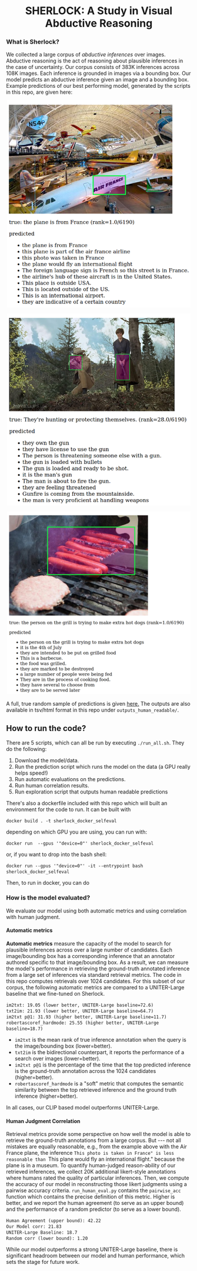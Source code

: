 <h1><strong><center>SHERLOCK: A Study in Visual Abductive Reasoning</center></strong></h1>

### What is Sherlock?

We collected a large corpus of *abductive inferences* over
images. Abductive reasoning is the act of reasoning about plausible
inferences in the case of uncertainty. Our corpus consists of 383K
inferences across 108K images. Each inference is grounded in images via a bounding box.
Our model predicts an abductive inference given an image and a bounding box. Example
predictions of our best performing model, generated by the scripts in this repo,
are given here:

<p align="center">
  <img src="example_predictions/example1.png" width=500px>
</p>

<p align="center">
  <img src="example_predictions/example2.png" width=500px>
</p>

<p align="center">
  <img src="example_predictions/example3.png" width=500px>
</p>

A full, true random sample of predictions is given
[here.](https://jmhessel.com/projects/sherlock/darpa_self_eval_examples.html)
The outputs are also available in tsv/html format in this repo under `outputs_human_readable/`.

## How to run the code?

There are 5 scripts, which can all be run by executing `./run_all.sh`. They do the following:

1. Download the model/data.
2. Run the prediction script which runs the model on the data (a GPU really helps speed!)
3. Run automatic evaluations on the predictions.
4. Run human correlation results.
5. Run exploration script that outputs human readable predictions

There's also a dockerfile included with this repo which will built an
environment for the code to run. It can be built with

```
docker build . -t sherlock_docker_selfeval
```

depending on which GPU you are using, you can run with:
```
docker run  --gpus '"device=0"' sherlock_docker_selfeval
```

or, if you want to drop into the bash shell:
```
docker run --gpus '"device=0"' -it --entrypoint bash sherlock_docker_selfeval
```

Then, to run in docker, you can do 

### How is the model evaluated?

We evaluate our model using both automatic metrics and using correlation with human judgment.

#### Automatic metrics
**Automatic metrics** measure the capacity of the model to search for
plausible inferences across over a large number of candidates. Each
image/bounding box has a corresponding inference that an annotator
authored specific to that image/bounding box. As a result, we can
measure the model's performance in retrieving the ground-truth
annotated inference from a large set of inferences via standard
retrieval metrics. The code in this repo computes retrievals over 1024
candidates.  For this subset of our corpus, the following automatic
metrics are compared to a UNITER-Large baseline that we fine-tuned on
Sherlock.

```
im2txt: 19.05 (lower better, UNITER-Large baseline=72.6)
txt2im: 21.93 (lower better, UNITER-Large baseline=64.7)
im2txt p@1: 31.93 (higher better, UNITER-Large baseline=11.7)
robertascoref_hardmode: 25.55 (higher better, UNITER-Large baseline=18.7)
```

- `im2txt` is the mean rank of true inference annotation when the query is the image/bounding box (lower=better).
- `txt2im` is the bidirectional counterpart, it reports the performance of a search over images (lower=better).
- `im2txt p@1` is the percentage of the time that the top predicted inference is the ground-truth annotation across the 1024 candidates (higher=better).
- `robertascoref_hardmode` is a "soft" metric that computes the semantic similarity between the top retrieved inference and the ground truth inference (higher=better).

In all cases, our CLIP based model outperforms UNITER-Large.

#### Human Judgment Correlation

Retrieval metrics provide some perspective on how well the model is
able to retrieve the ground-truth annotations from a large corpus. But
--- not all mistakes are equally reasonable, e.g., from the example
above with the Air France plane, the inference ``This photo is taken
in France" is less reasonable than ``This plane would fly an
international flight." because the plane is in a museum. To quantify
human-judged reason-ability of our retrieved inferences, we collect 20K
additional likert-style annotations where humans rated the quality of
particular inferences. Then, we compute the accuracy of our model in
reconstructing those likert judgments using a pairwise accuracy
criteria.  `run_human_eval.py` contains the `pairwise_acc` function
which contains the precise definition of this metric. Higher is
better, and we report the human agreement (to serve as an upper bound)
and the performance of a random predictor (to serve as a lower bound).

```
Human Agreement (upper bound): 42.22
Our Model corr: 21.83
UNITER-Large Baseline: 18.7
Random corr (lower bound): 1.20
```

While our model outperforms a strong UNITER-Large baseline, there is
significant headroom between our model and human performance, which
sets the stage for future work.
